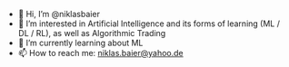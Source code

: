 - 👋 Hi, I’m @niklasbaier
- 👀 I’m interested in Artificial Intelligence and its forms of learning (ML / DL / RL), as well as Algorithmic Trading
- 🌱 I’m currently learning about ML
- 📫 How to reach me: niklas.baier@yahoo.de

<!---
niklasbaier/niklasbaier is a ✨ special ✨ repository because its `README.md` (this file) appears on your GitHub profile.
You can click the Preview link to take a look at your changes.
--->
